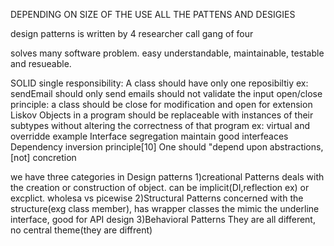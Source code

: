 DEPENDING ON SIZE OF THE USE ALL THE PATTENS AND DESIGIES


design patterns is written by 4 researcher call gang of four

solves many software problem. easy understandable, maintainable, testable and resueable.

SOLID
single responsibility:
A class should have only one reposibiltiy ex: sendEmail should only send emails should not validate the input
open/close principle:
a class should be close for modification and open for extension
Liskov
Objects in a program should be replaceable with instances of their subtypes without altering the correctness of that program
ex: virtual and overridde example
Interface segregation
maintain good interfeaces
Dependency inversion principle[10]
One should "depend upon abstractions, [not] concretion


we have three categories in Design patterns
1)creational Patterns
    deals with the creation or construction of object. can be implicit(DI,reflection ex) or excplict. wholesa vs picewise
2)Structural Patterns
    concerned with the structure(exg class member), has wrapper classes the mimic the underline interface, good for API design
3)Behavioral Patterns
    They are all different, no central theme(they are diffrent)





